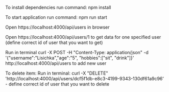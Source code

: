 To install dependencies run command: npm install

To start application run command: npm run start

Open https://localhost:4000/api/users in browser

Open https://localhost:4000/api/users/1 to get data for one specified user (define correct id of user that you want to get)

Run in terminal curl -X POST -H "Content-Type: application/json" -d '{"username":"Lisichka","age":"5", "hobbies":["sit", "drink"]}' http://localhost:4000/api/users to add new user

To delete item: 
Run in terminal: curl -X "DELETE" 'http://localhost:4000/api/users/dcf5f1db-e8c3-4199-9343-130df61a9c96' - define correct id of user that you want to delete
